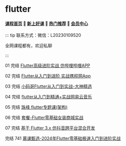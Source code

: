 # flutter

#### [**课程首页**](../../README.md) 💖 [**新上好课**](./xshk.md) 💖 [**热门推荐**](./rmtj.md) 💖 [**会员中心**](./vip.md)

::: tip
联系方式：微信：L20230109520

全网课程都有，欢迎私聊

:::

01 完结 [Flutter高级进阶实战 仿哔哩哔哩APP](https://coding.imooc.com/class/487.html)

02 完结 [Flutter从入门到进阶 实战携程网App](https://coding.imooc.com/class/321.html)

03 完结 [小码哥Flutter从入门到实战-大神精选](https://ke.qq.com/course/469774)

04 完结 [flutter从入门到精通+实战网易云音乐](https://ke.qq.com/course/3030481)

05 完结 [ 珠峰 flutter专题课(架构)](http://www.javascriptpeixun.cn/goods/show/92)

06  完结 [套餐-Flutter零基础女装商城实战](https://ke.qq.com/course/package/18833)

07 完结 [基于 Flutter 3.x 仿抖音跨平台混合开发](https://coding.imooc.com/class/583.html)

完结 741 [慕课甄选-2024年Flutter零基础极速入门到进阶实战](https://coding.imooc.com/class/741.html)
